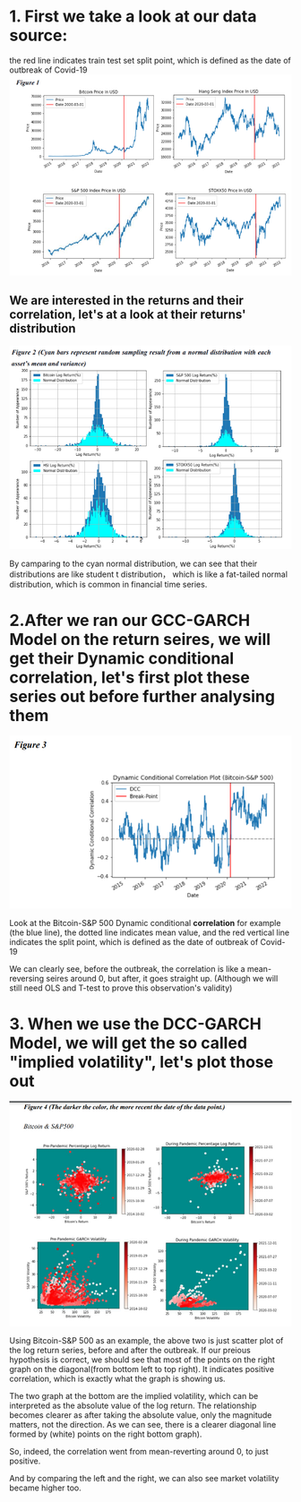 # 1. First we take a look at our data source:
the red line indicates train test set split point, which is defined as the date of outbreak of Covid-19
![alt text](https://github.com/tonytian98/Corr_bitcoin_stock/blob/main/C1.png)

## We are interested in the returns and their correlation, let's at a look at their returns' distribution
![alt text](https://github.com/tonytian98/Corr_bitcoin_stock/blob/main/C2.png)

By camparing to the cyan normal distribution, we can see that their distributions are like student t distribution， which is like a fat-tailed normal distribution, which is common in financial time series.

# 2.After we ran our GCC-GARCH Model on the return seires, we will get their Dynamic conditional **correlation**, let's first plot these series out before further analysing them
![alt text](https://github.com/tonytian98/Corr_bitcoin_stock/blob/main/C3.png)

Look at the Bitcoin-S&P 500 Dynamic conditional **correlation** for example (the blue line), the dotted line indicates mean value, and the red vertical line indicates the split point, which is defined as the date of outbreak of Covid-19

We can clearly see, before the outbreak, the correlation is like a mean-reversing seires around 0, but after, it goes straight up. (Although we will still need OLS and T-test to prove this observation's validity)


# 3. When we use the DCC-GARCH Model, we will get the so called "implied volatility", let's plot those out
![alt text](https://github.com/tonytian98/Corr_bitcoin_stock/blob/main/C4.png)

Using Bitcoin-S&P 500 as an example, the above two is just scatter plot of the log return series, before and after the outbreak. If our preious hypothesis is correct, we should see that most of the points on the right graph on the diagonal(from bottom left to top right).
It indicates positive correlation, which is exactly what the graph is showing us.

The two graph at the bottom are the implied volatility, which can be interpreted as the absolute value of the log return. The relationship becomes clearer as after taking the absolute value,
only the magnitude matters, not the direction. As we can see, there is a clearer diagonal line formed by (white) points on the right bottom graph).

So, indeed, the correlation went from mean-reverting around 0, to just positive.

And by comparing the left and the right, we can also see market volatility became higher too.
